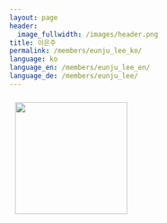 ```yaml
---
layout: page
header:
  image_fullwidth: /images/header.png
title: 이은주
permalink: /members/eunju_lee_ko/
language: ko
language_en: /members/eunju_lee_en/
language_de: /members/eunju_lee/
---
```


<img src="/images/LeeEunju3.jpg" align="left" width="200px" hspace="10" vspace="10">

